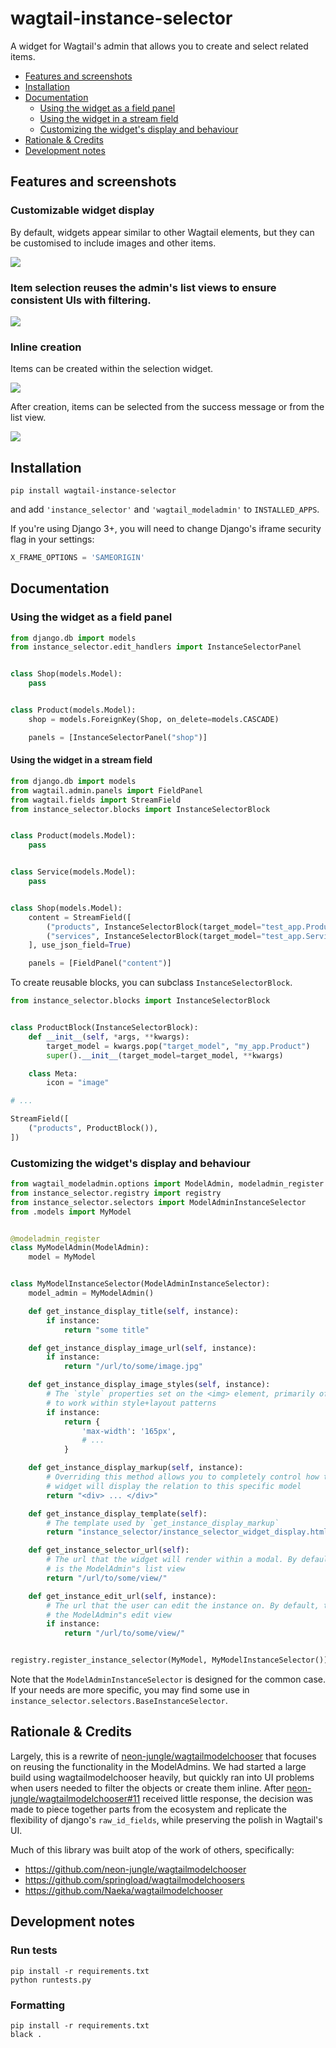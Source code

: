 # wagtail-instance-selector

A widget for Wagtail's admin that allows you to create and select related items.

- [Features and screenshots](#features-and-screenshots)
- [Installation](#installation)
- [Documentation](#documentation)
  - [Using the widget as a field panel](#using-the-widget-as-a-field-panel)
  - [Using the widget in a stream field](#using-the-widget-in-a-stream-field)
  - [Customizing the widget's display and behaviour](#customizing-the-widgets-display-and-behaviour)
- [Rationale & Credits](#rationale--credits)
- [Development notes](#development-notes)


## Features and screenshots

### Customizable widget display

By default, widgets appear similar to other Wagtail elements, but they can be customised to include images
and other items.

![](./images/fields.png)


### Item selection reuses the admin's list views to ensure consistent UIs with filtering.

![](./images/list_view.png)


### Inline creation

Items can be created within the selection widget.

![](./images/creation.png)

After creation, items can be selected from the success message or from the list view.

![](./images/post_creation.png)


## Installation

```
pip install wagtail-instance-selector
```

and add `'instance_selector'` and `'wagtail_modeladmin'` to `INSTALLED_APPS`.

If you're using Django 3+, you will need to change Django's iframe security flag in your settings:

```python
X_FRAME_OPTIONS = 'SAMEORIGIN'
```


## Documentation


### Using the widget as a field panel

```python
from django.db import models
from instance_selector.edit_handlers import InstanceSelectorPanel


class Shop(models.Model):
    pass


class Product(models.Model):
    shop = models.ForeignKey(Shop, on_delete=models.CASCADE)

    panels = [InstanceSelectorPanel("shop")]
```


#### Using the widget in a stream field

```python
from django.db import models
from wagtail.admin.panels import FieldPanel
from wagtail.fields import StreamField
from instance_selector.blocks import InstanceSelectorBlock


class Product(models.Model):
    pass


class Service(models.Model):
    pass


class Shop(models.Model):
    content = StreamField([
        ("products", InstanceSelectorBlock(target_model="test_app.Product")),
        ("services", InstanceSelectorBlock(target_model="test_app.Service")),
    ], use_json_field=True)

    panels = [FieldPanel("content")]
```

To create reusable blocks, you can subclass `InstanceSelectorBlock`.

```python
from instance_selector.blocks import InstanceSelectorBlock


class ProductBlock(InstanceSelectorBlock):
    def __init__(self, *args, **kwargs):
        target_model = kwargs.pop("target_model", "my_app.Product")
        super().__init__(target_model=target_model, **kwargs)

    class Meta:
        icon = "image"

# ...

StreamField([
    ("products", ProductBlock()),
])
```


### Customizing the widget's display and behaviour

```python
from wagtail_modeladmin.options import ModelAdmin, modeladmin_register
from instance_selector.registry import registry
from instance_selector.selectors import ModelAdminInstanceSelector
from .models import MyModel


@modeladmin_register
class MyModelAdmin(ModelAdmin):
    model = MyModel


class MyModelInstanceSelector(ModelAdminInstanceSelector):
    model_admin = MyModelAdmin()

    def get_instance_display_title(self, instance):
        if instance:
            return "some title"

    def get_instance_display_image_url(self, instance):
        if instance:
            return "/url/to/some/image.jpg"

    def get_instance_display_image_styles(self, instance):
        # The `style` properties set on the <img> element, primarily of use
        # to work within style+layout patterns
        if instance:
            return {
                'max-width': '165px',
                # ...
            }

    def get_instance_display_markup(self, instance):
        # Overriding this method allows you to completely control how the
        # widget will display the relation to this specific model
        return "<div> ... </div>"

    def get_instance_display_template(self):
        # The template used by `get_instance_display_markup`
        return "instance_selector/instance_selector_widget_display.html"

    def get_instance_selector_url(self):
        # The url that the widget will render within a modal. By default, this
        # is the ModelAdmin"s list view
        return "/url/to/some/view/"

    def get_instance_edit_url(self, instance):
        # The url that the user can edit the instance on. By default, this is
        # the ModelAdmin"s edit view
        if instance:
            return "/url/to/some/view/"


registry.register_instance_selector(MyModel, MyModelInstanceSelector())
```

Note that the `ModelAdminInstanceSelector` is designed for the common case. If your needs
are more specific, you may find some use in `instance_selector.selectors.BaseInstanceSelector`.


## Rationale & Credits

Largely, this is a rewrite of [neon-jungle/wagtailmodelchooser](https://github.com/neon-jungle/wagtailmodelchooser)
that focuses on reusing the functionality in the ModelAdmins. We had started a large build using wagtailmodelchooser
heavily, but quickly ran into UI problems when users needed to filter the objects or create them inline. After
[neon-jungle/wagtailmodelchooser#11](https://github.com/neon-jungle/wagtailmodelchooser/issues/11) received little
response, the decision was made to piece together parts from the ecosystem and replicate the flexibility of
django's `raw_id_fields`, while preserving the polish in Wagtail's UI.

Much of this library was built atop of the work of others, specifically:
- https://github.com/neon-jungle/wagtailmodelchooser
- https://github.com/springload/wagtailmodelchoosers
- https://github.com/Naeka/wagtailmodelchooser


## Development notes


### Run tests

```
pip install -r requirements.txt
python runtests.py
```


### Formatting

```
pip install -r requirements.txt
black .
```
